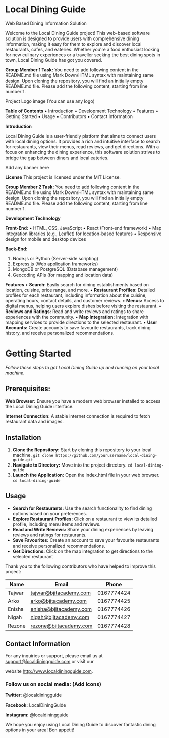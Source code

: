 # Local Dining Guide

Web Based Dining Information Solution

Welcome to the Local Dining Guide project! This web-based software solution is designed to
provide users with comprehensive dining information, making it easy for them to explore
and discover local restaurants, cafes, and eateries. Whether you're a food enthusiast looking
for new culinary experiences or a traveller seeking the best dining spots in town, Local
Dining Guide has got you covered.

**Group Member 1 Task:** You need to add following content in the README.md file using Mark Down/HTML syntax with maintaining same design. Upon cloning the repository, you will find an initially empty README.md file. Please add the following content, starting from line number 1. 


Project Logo image (You can use any logo) 

**Table of Contents** 
		• Introduction 
		• Development Technology 
		• Features 
		• Getting Started 
		• Usage 
		• Contributors 
		• Contact Information

 **Introduction**

Local Dining Guide is a user-friendly platform that aims to connect users with local dining
options. It provides a rich and intuitive interface to search for restaurants, view their menus,
read reviews, and get directions. With a focus on enhancing the dining experience, this
software solution strives to bridge the gap between diners and local eateries.


Add any banner here


**License**
This project is licensed under the MIT License.

**Group Member 2 Task:** You need to add following content in the README.md file using Mark Down/HTML syntax with maintaining same design. Upon cloning the repository, you will find an initially empty README.md file. Please add the following content, starting from line number 1.

**Development Technology**

**Front-End:** 
• HTML, CSS, JavaScript 
• React (Front-end framework) 
• Map integration libraries (e.g., Leaflet) for location-based features 
• Responsive design for mobile and desktop devices 

**Back-End:** 
1. Node.js or Python (Server-side scripting) 
2. Express.js (Web application frameworks) 
3. MongoDB or PostgreSQL (Database management) 
4. Geocoding APIs (for mapping and location data)

**Features** 
• **Search:** Easily search for dining establishments based on location, cuisine, price range, and more. 
• **Restaurant Profiles:** Detailed profiles for each restaurant, including information about the cuisine, operating hours, contact details, and customer reviews. 
• **Menus:** Access to digital menus, helping users explore dishes before visiting the restaurant. 
• **Reviews and Ratings:** Read and write reviews and ratings to share experiences with the community. • **Map Integration:** Integration with mapping services to provide directions to the selected restaurant. 
• **User Accounts:** Create accounts to save favourite restaurants, track dining history, and receive personalized recommendations.

# Getting Started

*Follow these steps to get Local Dining Guide up and running on your local machine.*

## Prerequisites:
**Web Browser:** Ensure you have a modern web browser installed to access the Local Dining Guide interface.

**Internet Connection:** A stable internet connection is required to fetch restaurant data and images.

## Installation
1. **Clone the Repository:**   Start by cloning this repository to your local machine.
`git clone https://github.com/yourusername/local-dining-guide.git`
2. **Navigate to Directory:**  Move into the project directory. 
`cd local-dining-guide                                       `
3. **Launch the Application:** Open the index.html file in your web browser. 
`cd local-dining-guide                                       `

## Usage

- **Search for Restaurants:** Use the search functionality to find dining options based on your preferences.
- **Explore Restaurant Profiles:** Click on a restaurant to view its detailed profile, including menu items and reviews.
- **Read and Write Reviews:** Share your dining experiences by leaving reviews and ratings for restaurants. 
- **Save Favourites:** Create an account to save your favourite restaurants and receive personalized recommendations. 
- **Get Directions:** Click on the map integration to get directions to the selected restaurant


Thank you to the following contributors who have helped to improve this project:

| Name  | Email  | Phone  |
|---|---|---|
|Tajwar  |tajwar@bjitacademy.com |0167774424 |
|Arko    |arko@bjitacademy.com   |0167774425 |
|Enisha  |enisha@bjitacademy.com |0167774426 |
|Nigah   |nigah@bjitacademy.com  |0167774427 |
|Rezone  |rezone@bjitacademy.com |0167774428 |

## Contact Information

For any inquiries or support, please email us at support@localdiningguide.com or visit our

website http://www.localdiningguide.com.

### Follow us on social media: (Add Icons)

**Twitter**: @localdiningguide

**Facebook:** LocalDiningGuide

**Instagram:** @localdiningguide

We hope you enjoy using Local Dining Guide to discover fantastic dining options in your area! Bon appétit!